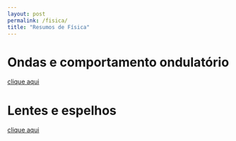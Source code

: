 ```yaml
---
layout: post
permalink: /fisica/
title: "Resumos de Física"
---
```


# Ondas e comportamento ondulatório
[clique aqui](/fisica/ondas)

# Lentes e espelhos
[clique aqui](/fisica/lentes-espelhos)
